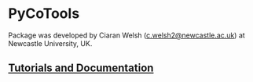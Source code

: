 # PyCoTools

Package was developed by Ciaran Welsh (c.welsh2@newcastle.ac.uk) at Newcastle University, UK. 


## [Tutorials and Documentation](http://pycotools.readthedocs.io/en/copasiversion21/)
